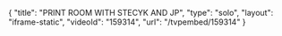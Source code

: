 {
    "title": "PRINT ROOM WITH STECYK AND JP",
    "type": "solo",
    "layout": "iframe-static",
    "videoId": "159314",
    "url": "\/tvpembed\/159314"
}